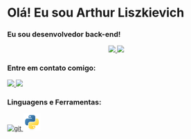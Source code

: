 <h1 align="left">Olá! Eu sou Arthur Liszkievich</h1>
<h3 align="left">Eu sou desenvolvedor back-end!</h3>

<div align="center">
  <a href="https://github.com/arthurliszkievich">
    <img height="180em" src="https://github-readme-stats.vercel.app/api?username=arthurliszkievich&show_icons=true&theme=mirko"/>
    <img height="180em" src="https://github-readme-stats.vercel.app/api/top-langs/?username=arthurliszkievich&layout=compact&langs_count=7&theme=mirko"/>
  </a>
</div>

<h3 align="left">Entre em contato comigo:</h3>

<p align="left">
  <a href="https://www.linkedin.com/in/arthur-liszkievich-9282092a5/" target="_blank">
    <img src="https://img.shields.io/badge/-LinkedIn-%230077B5?style=for-the-badge&logo=linkedin&logoColor=white" target="_blank"/>
  </a>
  <a href="mailto:arthur.liszkievich@gmail.com">
    <img src="https://img.shields.io/badge/-Gmail-%23333?style=for-the-badge&logo=gmail&logoColor=white" target="_blank" width="65">
  </a>
</p>

<h3 align="left">Linguagens e Ferramentas:</h3>
<p align="left">
  <a href="https://git-scm.com/" target="_blank" rel="noreferrer">
    <img src="https://www.vectorlogo.zone/logos/git-scm/git-scm-icon.svg" alt="git" width="40" height="40"/>
  </a>
  <a href="https://www.python.org/" target="_blank" rel="noreferrer">
    <img src="https://raw.githubusercontent.com/devicons/devicon/master/icons/python/python-original.svg" alt="python" width="40" height="40"/>
  </a>
</p>

